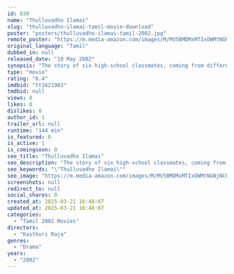 ```yaml
---
id: 830
name: "Thulluvadho Ilamai"
slug: "thulluvadho-ilamai-tamil-movie-download"
poster: "posters/thulluvadho-ilamai-tamil-2002.jpg"
remote_poster: "https://m.media-amazon.com/images/M/MV5BMDMxMTIxOWMtNGNjNC00NGE3LTllN2YtMjVkNzIxMDQ4YWY3XkEyXkFqcGdeQXVyOTk3NTc2MzE@._V1_SX300.jpg"
original_language: "Tamil"
dubbed_in: null
released_date: "10 May 2002"
synopsis: "The story of six high-school classmates, coming from different strata of society, who have each their own problems in their respective families and they deciding to live together on their own the help of an older friend of theirs."
type: "movie"
rating: "6.4"
imdbid: "tt1621983"
tmdbid: null
views: 0
likes: 0
dislikes: 0
author_id: 1
trailer_url: null
runtime: "144 min"
is_featured: 0
is_active: 1
is_comingsoon: 0
seo_title: "Thulluvadho Ilamai"
seo_description: "The story of six high-school classmates, coming from different strata of society, who have each their own problems in their respective families and they deciding to live together on their own the help of an older friend of theirs."
seo_keywords: "\"Thulluvadho Ilamai\""
seo_image: "https://m.media-amazon.com/images/M/MV5BMDMxMTIxOWMtNGNjNC00NGE3LTllN2YtMjVkNzIxMDQ4YWY3XkEyXkFqcGdeQXVyOTk3NTc2MzE@._V1_SX300.jpg"
screenshots: null
redirect_to: null
social_shares: 0
created_at: 2025-03-21 16:48:07
updated_at: 2025-03-21 16:48:07
categories:
  - "Tamil 2002 Movies"
directors:
  - "Kasthuri Raja"
genres:
  - "Drama"
years:
  - "2002"
---
```


